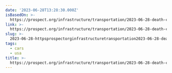 ```yaml
---
date: '2023-06-28T13:28:30.000Z'
isBasedOn: >-
  https://prospect.org/infrastructure/transportation/2023-06-28-death-cult-american-car/
link: >-
  https://prospect.org/infrastructure/transportation/2023-06-28-death-cult-american-car/
slug: >-
  2023-06-28-httpsprospectorginfrastructuretransportation2023-06-28-death-cult-american-car
tags:
  - cars
  - usa
title: >-
  https://prospect.org/infrastructure/transportation/2023-06-28-death-cult-american-car/
---
```


